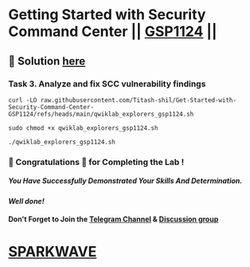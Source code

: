 # Getting Started with Security Command Center || [GSP1124](https://www.cloudskillsboost.google/focuses/71933?parent=catalog) ||

## 🔑 Solution [here](https://www.youtube.com/@sparkwave.01)

### Task 3. Analyze and fix SCC vulnerability findings

```
curl -LO raw.githubusercontent.com/Titash-shil/Get-Started-with-Security-Command-Center-GSP1124/refs/heads/main/qwiklab_explorers_gsp1124.sh

sudo chmod +x qwiklab_explorers_gsp1124.sh

./qwiklab_explorers_gsp1124.sh
```

### 🐼 Congratulations 🎉 for Completing the Lab !

##### *You Have Successfully Demonstrated Your Skills And Determination.*

#### *Well done!*

#### Don't Forget to Join the [Telegram Channel](https://t.me/sparkwave.01) & [Discussion group](https://t.me/sparkwave.01chats)

# [SPARKWAVE](https://www.youtube.com/@sparkwave.01)

